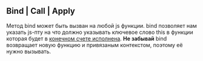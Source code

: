 ## Bind | Call | Apply

Метод bind может быть вызван на любой js функции. bind позволяет нам указать js-пту на что должно указывать ключевое слово this в функции которая будет в [конечном счете исполнена](https://youtu.be/Pv9flm-80vM?t=980).
**Не забывай** bind возвращает новую функцию и привязаным контекстом, поэтому её нужно вызывать.

